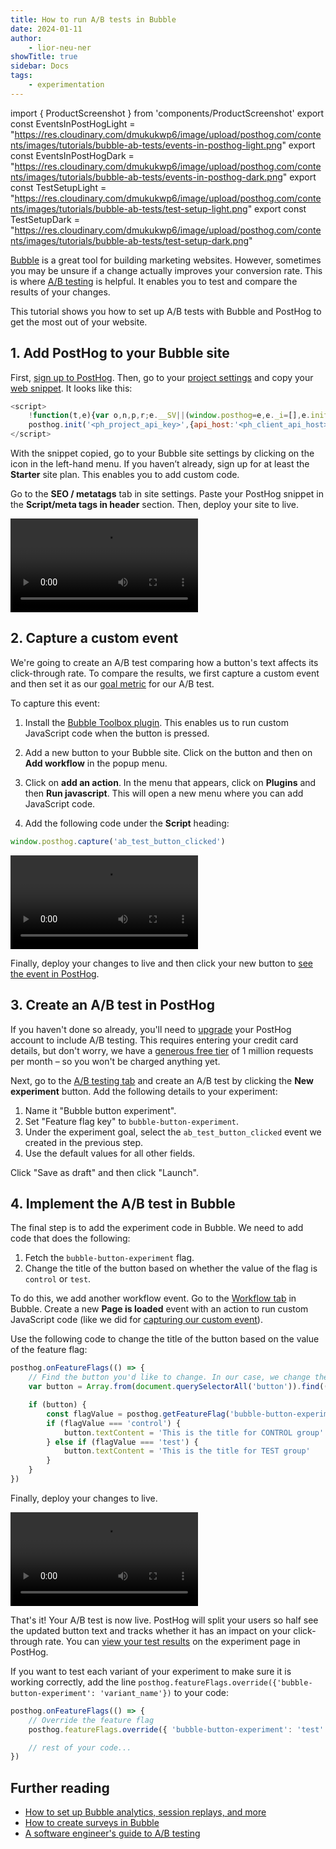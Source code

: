 ```yaml
---
title: How to run A/B tests in Bubble
date: 2024-01-11
author:
    - lior-neu-ner
showTitle: true
sidebar: Docs
tags:
    - experimentation
---
```


import { ProductScreenshot } from 'components/ProductScreenshot'
export const EventsInPostHogLight = "https://res.cloudinary.com/dmukukwp6/image/upload/posthog.com/contents/images/tutorials/bubble-ab-tests/events-in-posthog-light.png"
export const EventsInPostHogDark = "https://res.cloudinary.com/dmukukwp6/image/upload/posthog.com/contents/images/tutorials/bubble-ab-tests/events-in-posthog-dark.png"
export const TestSetupLight = "https://res.cloudinary.com/dmukukwp6/image/upload/posthog.com/contents/images/tutorials/bubble-ab-tests/test-setup-light.png"
export const TestSetupDark = "https://res.cloudinary.com/dmukukwp6/image/upload/posthog.com/contents/images/tutorials/bubble-ab-tests/test-setup-dark.png"

[Bubble](https://bubble.io/) is a great tool for building marketing websites. However, sometimes you may be unsure if a change actually improves your conversion rate. This is where [A/B testing](/ab-testing) is helpful. It enables you to test and compare the results of your changes.

This tutorial shows you how to set up A/B tests with Bubble and PostHog to get the most out of your website.

## 1. Add PostHog to your Bubble site

First, [sign up to PostHog](https://us.posthog.com/signup). Then, go to your [project settings](https://us.posthog.com/settings/project) and copy your [web snippet](https://us.posthog.com/settings/project-details#snippet). It looks like this:

```js
<script>
    !function(t,e){var o,n,p,r;e.__SV||(window.posthog=e,e._i=[],e.init=function(i,s,a){function g(t,e){var o=e.split(".");2==o.length&&(t=t[o[0]],e=o[1]),t[e]=function(){t.push([e].concat(Array.prototype.slice.call(arguments,0)))}}(p=t.createElement("script")).type="text/javascript",p.async=!0,p.src=s.api_host+"/static/array.js",(r=t.getElementsByTagName("script")[0]).parentNode.insertBefore(p,r);var u=e;for(void 0!==a?u=e[a]=[]:a="posthog",u.people=u.people||[],u.toString=function(t){var e="posthog";return"posthog"!==a&&(e+="."+a),t||(e+=" (stub)"),e},u.people.toString=function(){return u.toString(1)+".people (stub)"},o="capture identify alias people.set people.set_once set_config register register_once unregister opt_out_capturing has_opted_out_capturing opt_in_capturing reset isFeatureEnabled onFeatureFlags getFeatureFlag getFeatureFlagPayload reloadFeatureFlags group updateEarlyAccessFeatureEnrollment getEarlyAccessFeatures getActiveMatchingSurveys getSurveys getNextSurveyStep onSessionId".split(" "),n=0;n<o.length;n++)g(u,o[n]);e._i.push([i,s,a])},e.__SV=1)}(document,window.posthog||[]);
    posthog.init('<ph_project_api_key>',{api_host:'<ph_client_api_host>'})
</script>
```

With the snippet copied, go to your Bubble site settings by clicking on the icon in the left-hand menu. If you haven’t already, sign up for at least the **Starter** site plan. This enables you to add custom code.

Go to the **SEO / metatags** tab in site settings. Paste your PostHog snippet in the **Script/meta tags in header** section. Then, deploy your site to live.

![How to add PostHog to Bubble](https://res.cloudinary.com/dmukukwp6/video/upload/v1710055416/posthog.com/contents/images/tutorials/bubble-ab-tests/adding-posthog.mp4)

## 2. Capture a custom event

We're going to create an A/B test comparing how a button's text affects its click-through rate. To compare the results, we first capture a custom event and then set it as our [goal metric](/product-engineers/ab-testing-guide-for-engineers#1-a-clear-measurable-goal) for our A/B test.

To capture this event:

1. Install the [Bubble Toolbox plugin](https://bubble.io/plugin/toolbox-1488796042609x768734193128308700). This enables us to run custom JavaScript code when the button is pressed.

2. Add a new button to your Bubble site. Click on the button and then on **Add workflow** in the popup menu.

3. Click on **add an action**. In the menu that appears, click on **Plugins** and then **Run javascript**. This will open a new menu where you can add JavaScript code.

4. Add the following code under the **Script** heading:

```js
window.posthog.capture('ab_test_button_clicked')
```

![Capture custom event in Bubble](https://res.cloudinary.com/dmukukwp6/video/upload/v1710055416/posthog.com/contents/images/tutorials/bubble-ab-tests/capture-custom-event.mp4)

Finally, deploy your changes to live and then click your new button to [see the event in PostHog](https://us.posthog.com/events).

<ProductScreenshot
  imageLight={EventsInPostHogLight} 
  imageDark={EventsInPostHogDark} 
  alt="Events captured in PostHog" 
  classes="rounded"
/>

## 3. Create an A/B test in PostHog

If you haven't done so already, you'll need to [upgrade](https://us.posthog.com/organization/billing) your PostHog account to include A/B testing. This requires entering your credit card details, but don't worry, we have a [generous free tier](/pricing) of 1 million requests per month – so you won't be charged anything yet.

Next, go to the [A/B testing tab](https://us.posthog.com/experiments) and create an A/B test by clicking the **New experiment** button. Add the following details to your experiment:

1. Name it "Bubble button experiment".
2. Set "Feature flag key" to `bubble-button-experiment`.
3. Under the experiment goal, select the `ab_test_button_clicked` event we created in the previous step.
4. Use the default values for all other fields.

Click "Save as draft" and then click "Launch".

<ProductScreenshot
  imageLight={TestSetupLight} 
  imageDark={TestSetupDark} 
  alt="Experiment setup in PostHog" 
  classes="rounded"
/>

## 4. Implement the A/B test in Bubble

The final step is to add the experiment code in Bubble. We need to add code that does the following:

1. Fetch the `bubble-button-experiment` flag.
2. Change the title of the button based on whether the value of the flag is `control` or `test`.

To do this, we add another workflow event. Go to the [Workflow tab](https://manual.bubble.io/help-guides/getting-started/navigating-the-bubble-editor/tabs-and-sections/workflow-tab) in Bubble. Create a new **Page is loaded** event with an action to run custom JavaScript code (like we did for [capturing our custom event](#2-capture-a-custom-event)).

Use the following code to change the title of the button based on the value of the feature flag:

```js
posthog.onFeatureFlags(() => {
    // Find the button you'd like to change. In our case, we change the text of the "Sign Up" button
    var button = Array.from(document.querySelectorAll('button')).find((el) => el.textContent === 'Sign Up')

    if (button) {
        const flagValue = posthog.getFeatureFlag('bubble-button-experiment')
        if (flagValue === 'control') {
            button.textContent = 'This is the title for CONTROL group'
        } else if (flagValue === 'test') {
            button.textContent = 'This is the title for TEST group'
        }
    }
})
```

Finally, deploy your changes to live.

![Add script in Framer](https://res.cloudinary.com/dmukukwp6/video/upload/v1710055416/posthog.com/contents/images/tutorials/bubble-ab-tests/add-flag-code.mp4)

That's it! Your A/B test is now live. PostHog will split your users so half see the updated button text and tracks whether it has an impact on your click-through rate. You can [view your test results](/docs/experiments/testing-and-launching#viewing-experiment-results) on the experiment page in PostHog.

If you want to test each variant of your experiment to make sure it is working correctly, add the line `posthog.featureFlags.override({'bubble-button-experiment': 'variant_name'})` to your code:

```js
posthog.onFeatureFlags(() => {
    // Override the feature flag
    posthog.featureFlags.override({ 'bubble-button-experiment': 'test' }) // or 'control'

    // rest of your code...
})
```

## Further reading

-   [How to set up Bubble analytics, session replays, and more](/tutorials/bubble-analytics)
-   [How to create surveys in Bubble](/tutorials/bubble-surveys)
-   [A software engineer's guide to A/B testing](/product-engineers/ab-testing-guide-for-engineers)
